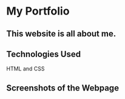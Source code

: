 # My Portfolio

## This website is all about me.

## Technologies Used
   HTML and CSS

## Screenshots of the Webpage

